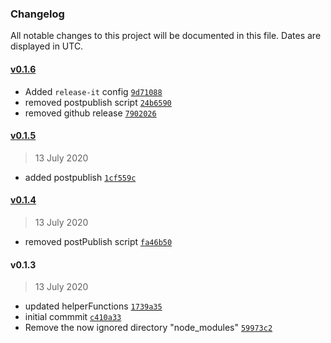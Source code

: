 ### Changelog

All notable changes to this project will be documented in this file. Dates are displayed in UTC.

#### [v0.1.6](https://github.com/ajaykumar97/rn-utilities/compare/v0.1.5...v0.1.6)

- Added `release-it` config [`9d71088`](https://github.com/ajaykumar97/rn-utilities/commit/9d710884ddbd187e95c3f1d692b772ce7662ddc5)
- removed postpublish script [`24b6590`](https://github.com/ajaykumar97/rn-utilities/commit/24b65905912fdb058c231b42e32d962559b47806)
- removed github release [`7902026`](https://github.com/ajaykumar97/rn-utilities/commit/790202672a580334fb1a7e7f3928ab9f1a50bc00)

#### [v0.1.5](https://github.com/ajaykumar97/rn-utilities/compare/v0.1.4...v0.1.5)

> 13 July 2020

- added postpublish [`1cf559c`](https://github.com/ajaykumar97/rn-utilities/commit/1cf559cd34724ad1985414f00208668b58a787d0)

#### [v0.1.4](https://github.com/ajaykumar97/rn-utilities/compare/v0.1.3...v0.1.4)

> 13 July 2020

- removed postPublish script [`fa46b50`](https://github.com/ajaykumar97/rn-utilities/commit/fa46b500b52e53ddd1834d8219e2ab060fac339f)

#### v0.1.3

> 13 July 2020

- updated helperFunctions [`1739a35`](https://github.com/ajaykumar97/rn-utilities/commit/1739a35bf2634bba5fcd91d5c8cd13c911dbaff4)
- initial commmit [`c410a33`](https://github.com/ajaykumar97/rn-utilities/commit/c410a33690bc57b8c7b38a6b536161e7179f62aa)
- Remove the now ignored directory "node_modules" [`59973c2`](https://github.com/ajaykumar97/rn-utilities/commit/59973c2eb54cfa79d16d6013e926fed91a38680d)

